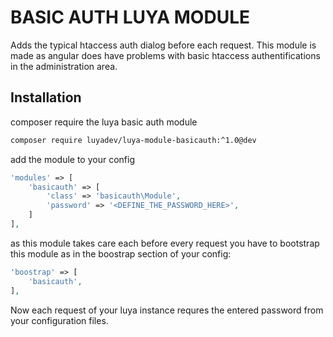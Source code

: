 BASIC AUTH LUYA MODULE
====

Adds the typical htaccess auth dialog before each request. This module is made as angular does have problems with basic htaccess authentifications in the administration area.

Installation
----

composer require the luya basic auth module

```sh
composer require luyadev/luya-module-basicauth:^1.0@dev
```

add the module to your config

```php
'modules' => [
    'basicauth' => [
        'class' => 'basicauth\Module',
        'password' => '<DEFINE_THE_PASSWORD_HERE>',
    ]
],
```

as this module takes care each before every request you have to bootstrap this module as in the boostrap section of your config:


```php
'boostrap' => [
    'basicauth',
],
```

Now each request of your luya instance requres the entered password from your configuration files.
